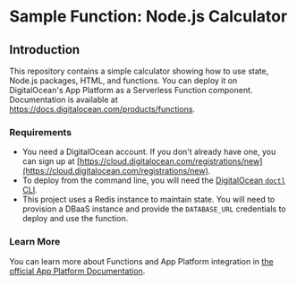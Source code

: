 # Sample Function: Node.js Calculator

## Introduction

This repository contains a simple calculator showing how to use state, Node.js packages, HTML, and functions. You can deploy it on DigitalOcean's App Platform as a Serverless Function component. Documentation is available at https://docs.digitalocean.com/products/functions.

### Requirements

* You need a DigitalOcean account. If you don't already have one, you can sign up at [https://cloud.digitalocean.com/registrations/new](https://cloud.digitalocean.com/registrations/new).
* To deploy from the command line, you will need the [DigitalOcean `doctl` CLI](https://github.com/digitalocean/doctl/releases).
* This project uses a Redis instance to maintain state. You will need to provision a DBaaS instance and provide the `DATABASE_URL` credentials to deploy and use the function.

### Learn More

You can learn more about Functions and App Platform integration in [the official App Platform Documentation](https://www.digitalocean.com/docs/app-platform/).
